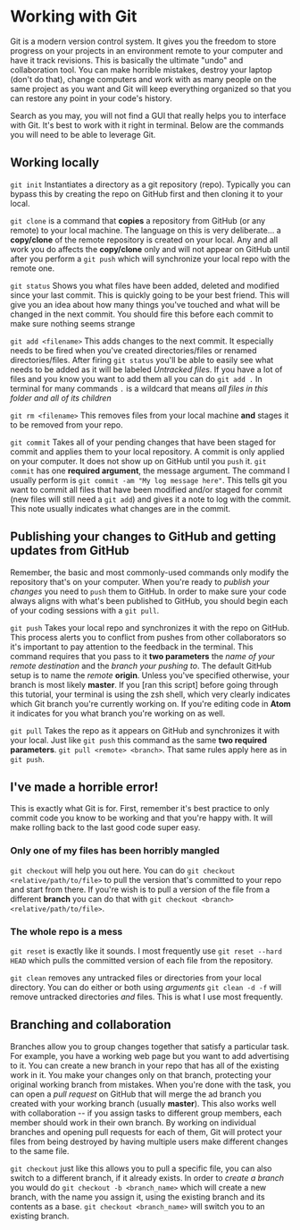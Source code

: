 # Working with Git

Git is a modern version control system. It gives you the freedom to store progress on your projects in an environment remote to your computer and have it track revisions. This is basically the ultimate "undo" and collaboration tool. You can make horrible mistakes, destroy your laptop (don't do that), change computers and work with as many people on the same project as you want and Git will keep everything organized so that you can restore any point in your code's history.

Search as you may, you will not find a GUI that really helps you to interface with Git. It's best to work with it right in terminal. Below are the commands you will need to be able to leverage Git.

## Working locally

`git init` Instantiates a directory as a git repository (repo). Typically you can bypass this by creating the repo on GitHub first and then cloning it to your local.

`git clone` is a command that **copies** a repository from GitHub (or any remote) to your local machine. The language on this is very deliberate... a **copy/clone** of the remote repository is created on your local. Any and all work you do affects the **copy/clone** only and will not appear on GitHub until after you perform a `git push` which will synchronize your local repo with the remote one.

`git status` Shows you what files have been added, deleted and modified since your last commit. This is quickly going to be your best friend. This will give you an idea about how many things you've touched and what will be changed in the next commit. You should fire this before each commit to make sure nothing seems strange

`git add <filename>` This adds changes to the next commit. It especially needs to be fired when you've created directories/files or renamed directories/files. After firing `git status` you'll be able to easily see what needs to be added as it will be labeled _Untracked files_. If you have a lot of files and you know you want to add them all you can do `git add .` In terminal for many commands `.` is a wildcard that means _all files in this folder and all of its children_

`git rm <filename>` This removes files from your local machine **and** stages it to be removed from your repo.

`git commit` Takes all of your pending changes that have been staged for commit and applies them to your local repository. A commit is only applied on your computer. It does not show up on GitHub until you `push` it. `git commit` has one **required argument**, the message argument. The command I usually perform is `git commit -am "My log message here"`. This tells git you want to commit all files that have been modified and/or staged for commit (new files will still need a `git add`) and gives it a note to log with the commit. This note usually indicates what changes are in the commit.

## Publishing your changes to GitHub and getting updates from GitHub

Remember, the basic and most commonly-used commands only modify the repository that's on your computer. When you're ready to _publish your changes_ you need to `push` them to GitHub. In order to make sure your code always aligns with what's been published to GitHub, you should begin each of your coding sessions with a `git pull`.

`git push` Takes your local repo and synchronizes it with the repo on GitHub. This process alerts you to conflict from pushes from other collaborators so it's important to pay attention to the feedback in the terminal. This command requires that you pass to it **two parameters** the _name of your remote destination_ and the _branch your pushing to_. The default GitHub setup is to name the _remote_ **origin**. Unless you've specified otherwise, your branch is most likely **master**. If you [ran this script] before going through this tutorial, your terminal is using the zsh shell, which very clearly indicates which Git branch you're currently working on. If you're editing code in **Atom** it indicates for you what branch you're working on as well.

`git pull` Takes the repo as it appears on GitHub and synchronizes it with your local. Just like `git push` this command as the same **two required parameters**. `git pull <remote> <branch>`. That same rules apply here as in `git push`.

## I've made a horrible error!

This is exactly what Git is for. First, remember it's best practice to only commit code you know to be working and that you're happy with. It will make rolling back to the last good code super easy.

### Only one of my files has been horribly mangled

`git checkout` will help you out here. You can do `git checkout <relative/path/to/file>` to pull the version that's committed to your repo and start from there. If you're wish is to pull a version of the file from a different **branch** you can do that with `git checkout <branch> <relative/path/to/file>`.

### The whole repo is a mess

`git reset` is exactly like it sounds. I most frequently use `git reset --hard HEAD` which pulls the committed version of each file from the repository.

`git clean` removes any untracked files or directories from your local directory. You can do either or both using _arguments_ `git clean -d -f` will remove untracked directories _and_ files. This is what I use most frequently.

## Branching and collaboration

Branches allow you to group changes together that satisfy a particular task. For example, you have a working web page but you want to add advertising to it. You can create a new branch in your repo that has all of the existing work in it. You make your changes only on that branch, protecting your original working branch from mistakes. When you're done with the task, you can open a _pull request_ on GitHub that will merge the ad branch you created with your working branch (usually **master**). This also works well with collaboration -- if you assign tasks to different group members, each member should work in their own branch. By working on individual branches and opening pull requests for each of them, Git will protect your files from being destroyed by having multiple users make different changes to the same file.

`git checkout` just like this allows you to pull a specific file, you can also switch to a different branch, if it already exists. In order to _create a branch_ you would do `git checkout -b <branch_name>` which will create a new branch, with the name you assign it, using the existing branch and its contents as a base. `git checkout <branch_name>` will switch you to an existing branch.
